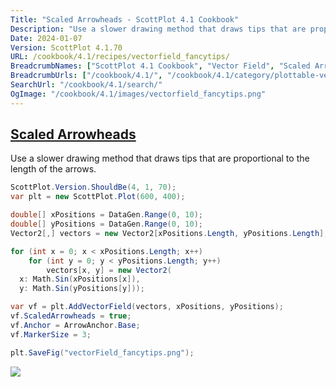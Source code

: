 ```yaml
---
Title: "Scaled Arrowheads - ScottPlot 4.1 Cookbook"
Description: "Use a slower drawing method that draws tips that are proportional to the length of the arrows."
Date: 2024-01-07
Version: ScottPlot 4.1.70
URL: /cookbook/4.1/recipes/vectorfield_fancytips/
BreadcrumbNames: ["ScottPlot 4.1 Cookbook", "Vector Field", "Scaled Arrowheads"]
BreadcrumbUrls: ["/cookbook/4.1/", "/cookbook/4.1/category/plottable-vector-field", "/cookbook/4.1/recipes/vectorfield_fancytips/"]
SearchUrl: "/cookbook/4.1/search/"
OgImage: "/cookbook/4.1/images/vectorfield_fancytips.png"
---
```


<h2><a id='scaled-arrowheads' href='/cookbook/4.1/recipes/vectorfield_fancytips/'>Scaled Arrowheads</a></h2>

Use a slower drawing method that draws tips that are proportional to the length of the arrows.

```cs
ScottPlot.Version.ShouldBe(4, 1, 70);
var plt = new ScottPlot.Plot(600, 400);

double[] xPositions = DataGen.Range(0, 10);
double[] yPositions = DataGen.Range(0, 10);
Vector2[,] vectors = new Vector2[xPositions.Length, yPositions.Length];

for (int x = 0; x < xPositions.Length; x++)
    for (int y = 0; y < yPositions.Length; y++)
        vectors[x, y] = new Vector2(
  x: Math.Sin(xPositions[x]),
  y: Math.Sin(yPositions[y]));

var vf = plt.AddVectorField(vectors, xPositions, yPositions);
vf.ScaledArrowheads = true;
vf.Anchor = ArrowAnchor.Base;
vf.MarkerSize = 3;

plt.SaveFig("vectorField_fancytips.png");
```

<img src='../../images/vectorfield_fancytips.png' class='d-block mx-auto my-5' />


